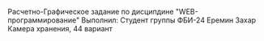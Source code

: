 Расчетно-Графическое задание по дисципдине "WEB-программирование"
Выполнил:
Студент группы ФБИ-24
Еремин Захар
Камера хранения, 44 вариант